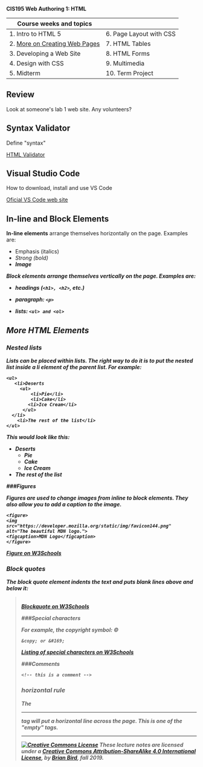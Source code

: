 **CIS195 Web Authoring 1: HTML**



| Course weeks and topics              |                         |
| ------------------------------------ | ----------------------- |
| 1. Intro to HTML 5                   | 6. Page Layout with CSS |
| 2. <u>More on Creating Web Pages</u> | 7. HTML Tables          |
| 3. Developing a Web Site             | 8. HTML Forms           |
| 4. Design with CSS                   | 9. Multimedia           |
| 5. Midterm                           | 10. Term Project        |



## Review

Look at someone's lab 1 web site. Any volunteers?



## Syntax Validator

Define "syntax"

[HTML Validator](https://validator.w3.org)



## Visual Studio Code

How to download, install and use VS Code

[Oficial VS Code web site](https://code.visualstudio.com)  



## In-line and Block Elements

**In-line elements** arrange themselves horizontally on the page. Examples are:

- Emphasis (italics) <em>
- Strong (bold) <strong>
- Image <img>

**Block elements** arrange themselves vertically on the page. Examples are:

- headings (`<h1>, <h2>`, etc.)

- paragraph: `<p>`

- lists: `<ul> and <ol>`

  

## More HTML Elements 

### Nested lists

Lists can be placed within lists. The right way to do it is to put the nested list inside a li element of the parent list. For example:

```
<ul>
   <li>Deserts
     <ul>
         <li>Pie</li>
         <li>Cake</li>
        <li>Ice Cream</li>
      </ul>
  </li>
    <li>The rest of the list</li>
</ul>
```

This would look like this:

- Deserts
  - Pie
  - Cake
  - Ice Cream
- The rest of the list



###Figures

Figures are used to change images from inline to block elements. They also allow you to add a caption to the image.

```
<figure>
<img
src="https://developer.mozilla.org/static/img/favicon144.png"
alt="The beautiful MDN logo.">
<figcaption>MDN Logo</figcaption>
</figure>
```

[Figure on W3Schools](https://www.w3schools.com/tags/tag_figure.asp)  



### Block quotes

The block quote element indents the text and puts blank lines above and below it:  <blockquote>  
[Blockquote on W3Schools](https://www.w3schools.com/TAGS/tag_blockquote.asp)  



###Special characters

For example, the copyright symbol: ©

```
&copy; or &#169;
```

[Listing of special characters on W3Schools](https://www.w3schools.com/html/html_symbols.asp)  



###Comments

```
<!-- this is a comment -->
```



### horizontal rule

The <hr> tag will put a horizontal line across the page. This is one of the "empty" tags.



------

[![Creative Commons License](https://i.creativecommons.org/l/by/4.0/80x15.png)](http://creativecommons.org/licenses/by-sa/4.0/) These lecture notes are licensed under a [Creative Commons Attribution-ShareAlike 4.0 International License](http://creativecommons.org/licenses/by-sa/4.0/), by [Brian Bird](https://profbird.online/), fall 2019.
